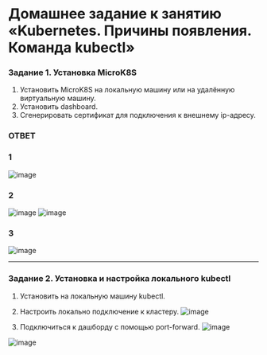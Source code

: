 # Домашнее задание к занятию «Kubernetes. Причины появления. Команда kubectl»



### Задание 1. Установка MicroK8S

1. Установить MicroK8S на локальную машину или на удалённую виртуальную машину.
2. Установить dashboard.
3. Сгенерировать сертификат для подключения к внешнему ip-адресу.
### ОТВЕТ
### 1
![image](https://github.com/user-attachments/assets/f4aab224-3e25-4c74-8f62-df3b5ac1ec75)
### 2
![image](https://github.com/user-attachments/assets/c53e7dea-de8f-4e50-9f6e-a432cf3c8642)
![image](https://github.com/user-attachments/assets/4c5ef445-f113-4b0b-989d-0e13e590daa0)
### 3
![image](https://github.com/user-attachments/assets/40b53328-35a2-42d0-9ec1-9e895b559940)

------

### Задание 2. Установка и настройка локального kubectl
1. Установить на локальную машину kubectl.
2. Настроить локально подключение к кластеру.
   ![image](https://github.com/user-attachments/assets/8d6a924a-e1a6-453c-988e-48107436cc71)

4. Подключиться к дашборду с помощью port-forward.
![image](https://github.com/user-attachments/assets/f26268ff-8e89-488c-a6f7-3bee747fd39c)

![image](https://github.com/user-attachments/assets/0e9e22c5-0bfe-45af-a15d-f9a53690c301)

